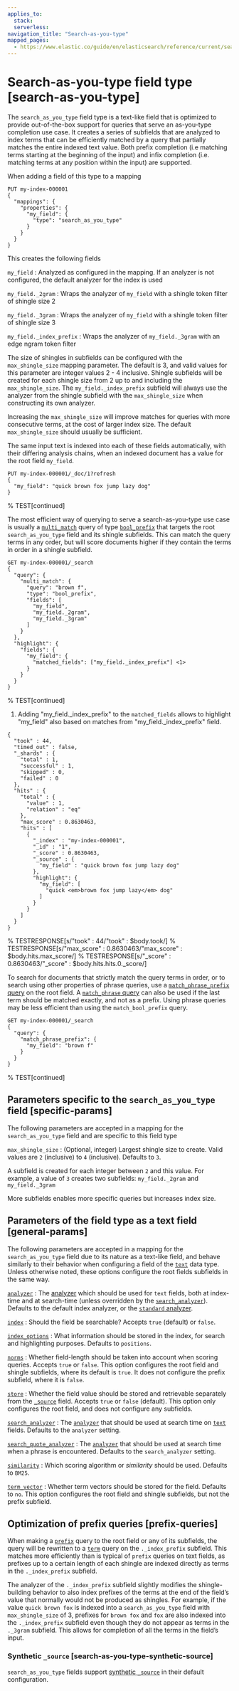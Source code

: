 ```yaml
---
applies_to:
  stack:
  serverless:
navigation_title: "Search-as-you-type"
mapped_pages:
  - https://www.elastic.co/guide/en/elasticsearch/reference/current/search-as-you-type.html
---
```


# Search-as-you-type field type [search-as-you-type]


The `search_as_you_type` field type is a text-like field that is optimized to provide out-of-the-box support for queries that serve an as-you-type completion use case. It creates a series of subfields that are analyzed to index terms that can be efficiently matched by a query that partially matches the entire indexed text value. Both prefix completion (i.e matching terms starting at the beginning of the input) and infix completion (i.e. matching terms at any position within the input) are supported.

When adding a field of this type to a mapping

```console
PUT my-index-000001
{
  "mappings": {
    "properties": {
      "my_field": {
        "type": "search_as_you_type"
      }
    }
  }
}
```

This creates the following fields

`my_field`
:   Analyzed as configured in the mapping. If an analyzer is not configured, the default analyzer for the index is used

`my_field._2gram`
:   Wraps the analyzer of `my_field` with a shingle token filter of shingle size 2

`my_field._3gram`
:   Wraps the analyzer of `my_field` with a shingle token filter of shingle size 3

`my_field._index_prefix`
:   Wraps the analyzer of `my_field._3gram` with an edge ngram token filter

The size of shingles in subfields can be configured with the `max_shingle_size` mapping parameter. The default is 3, and valid values for this parameter are integer values 2 - 4 inclusive. Shingle subfields will be created for each shingle size from 2 up to and including the `max_shingle_size`. The `my_field._index_prefix` subfield will always use the analyzer from the shingle subfield with the `max_shingle_size` when constructing its own analyzer.

Increasing the `max_shingle_size` will improve matches for queries with more consecutive terms, at the cost of larger index size. The default `max_shingle_size` should usually be sufficient.

The same input text is indexed into each of these fields automatically, with their differing analysis chains, when an indexed document has a value for the root field `my_field`.

```console
PUT my-index-000001/_doc/1?refresh
{
  "my_field": "quick brown fox jump lazy dog"
}
```
% TEST[continued]

The most efficient way of querying to serve a search-as-you-type use case is usually a [`multi_match`](/reference/query-languages/query-dsl/query-dsl-multi-match-query.md) query of type [`bool_prefix`](/reference/query-languages/query-dsl/query-dsl-match-bool-prefix-query.md) that targets the root `search_as_you_type` field and its shingle subfields. This can match the query terms in any order, but will score documents higher if they contain the terms in order in a shingle subfield.

```console
GET my-index-000001/_search
{
  "query": {
    "multi_match": {
      "query": "brown f",
      "type": "bool_prefix",
      "fields": [
        "my_field",
        "my_field._2gram",
        "my_field._3gram"
      ]
    }
  },
  "highlight": {
    "fields": {
      "my_field": {
        "matched_fields": ["my_field._index_prefix"] <1>
      }
    }
  }
}
```
% TEST[continued]

1. Adding "my_field._index_prefix" to the `matched_fields` allows to highlight "my_field" also based on matches from "my_field._index_prefix" field.


```console-result
{
  "took" : 44,
  "timed_out" : false,
  "_shards" : {
    "total" : 1,
    "successful" : 1,
    "skipped" : 0,
    "failed" : 0
  },
  "hits" : {
    "total" : {
      "value" : 1,
      "relation" : "eq"
    },
    "max_score" : 0.8630463,
    "hits" : [
      {
        "_index" : "my-index-000001",
        "_id" : "1",
        "_score" : 0.8630463,
        "_source" : {
          "my_field" : "quick brown fox jump lazy dog"
        },
        "highlight": {
          "my_field": [
            "quick <em>brown fox jump lazy</em> dog"
          ]
        }
      }
    ]
  }
}
```
% TESTRESPONSE[s/"took" : 44/"took" : $body.took/]
% TESTRESPONSE[s/"max_score" : 0.8630463/"max_score" : $body.hits.max_score/]
% TESTRESPONSE[s/"_score" : 0.8630463/"_score" : $body.hits.hits.0._score/]

To search for documents that strictly match the query terms in order, or to search using other properties of phrase queries, use a [`match_phrase_prefix` query](/reference/query-languages/query-dsl/query-dsl-match-query-phrase-prefix.md) on the root field. A [`match_phrase` query](/reference/query-languages/query-dsl/query-dsl-match-query-phrase.md) can also be used if the last term should be matched exactly, and not as a prefix. Using phrase queries may be less efficient than using the `match_bool_prefix` query.

```console
GET my-index-000001/_search
{
  "query": {
    "match_phrase_prefix": {
      "my_field": "brown f"
    }
  }
}
```
% TEST[continued]

## Parameters specific to the `search_as_you_type` field [specific-params]

The following parameters are accepted in a mapping for the `search_as_you_type` field and are specific to this field type

`max_shingle_size`
:   (Optional, integer) Largest shingle size to create. Valid values are `2` (inclusive) to `4` (inclusive). Defaults to `3`.

A subfield is created for each integer between `2` and this value. For example, a value of `3` creates two subfields: `my_field._2gram` and `my_field._3gram`

More subfields enables more specific queries but increases index size.



## Parameters of the field type as a text field [general-params]

The following parameters are accepted in a mapping for the `search_as_you_type` field due to its nature as a text-like field, and behave similarly to their behavior when configuring a field of the [`text`](/reference/elasticsearch/mapping-reference/text.md) data type. Unless otherwise noted, these options configure the root fields subfields in the same way.

[`analyzer`](/reference/elasticsearch/mapping-reference/analyzer.md)
:   The [analyzer](docs-content://manage-data/data-store/text-analysis.md) which should be used for `text` fields, both at index-time and at search-time (unless overridden by the [`search_analyzer`](/reference/elasticsearch/mapping-reference/search-analyzer.md)). Defaults to the default index analyzer, or the [`standard` analyzer](/reference/text-analysis/analysis-standard-analyzer.md).

[`index`](/reference/elasticsearch/mapping-reference/mapping-index.md)
:   Should the field be searchable? Accepts `true` (default) or `false`.

[`index_options`](/reference/elasticsearch/mapping-reference/index-options.md)
:   What information should be stored in the index, for search and highlighting purposes. Defaults to `positions`.

[`norms`](/reference/elasticsearch/mapping-reference/norms.md)
:   Whether field-length should be taken into account when scoring queries. Accepts `true` or `false`. This option configures the root field and shingle subfields, where its default is `true`. It does not configure the prefix subfield, where it is `false`.

[`store`](/reference/elasticsearch/mapping-reference/mapping-store.md)
:   Whether the field value should be stored and retrievable separately from the [`_source`](/reference/elasticsearch/mapping-reference/mapping-source-field.md) field. Accepts `true` or `false` (default). This option only configures the root field, and does not configure any subfields.

[`search_analyzer`](/reference/elasticsearch/mapping-reference/search-analyzer.md)
:   The [`analyzer`](/reference/elasticsearch/mapping-reference/analyzer.md) that should be used at search time on [`text`](/reference/elasticsearch/mapping-reference/text.md) fields. Defaults to the `analyzer` setting.

[`search_quote_analyzer`](/reference/elasticsearch/mapping-reference/analyzer.md#search-quote-analyzer)
:   The [`analyzer`](/reference/elasticsearch/mapping-reference/analyzer.md) that should be used at search time when a phrase is encountered. Defaults to the `search_analyzer` setting.

[`similarity`](/reference/elasticsearch/mapping-reference/similarity.md)
:   Which scoring algorithm or *similarity* should be used. Defaults to `BM25`.

[`term_vector`](/reference/elasticsearch/mapping-reference/term-vector.md)
:   Whether term vectors should be stored for the field. Defaults to `no`. This option configures the root field and shingle subfields, but not the prefix subfield.


## Optimization of prefix queries [prefix-queries]

When making a [`prefix`](/reference/query-languages/query-dsl/query-dsl-prefix-query.md) query to the root field or any of its subfields, the query will be rewritten to a [`term`](/reference/query-languages/query-dsl/query-dsl-term-query.md) query on the `._index_prefix` subfield. This matches more efficiently than is typical of `prefix` queries on text fields, as prefixes up to a certain length of each shingle are indexed directly as terms in the `._index_prefix` subfield.

The analyzer of the `._index_prefix` subfield slightly modifies the shingle-building behavior to also index prefixes of the terms at the end of the field’s value that normally would not be produced as shingles. For example, if the value `quick brown fox` is indexed into a `search_as_you_type` field with `max_shingle_size` of 3, prefixes for `brown fox` and `fox` are also indexed into the `._index_prefix` subfield even though they do not appear as terms in the `._3gram` subfield. This allows for completion of all the terms in the field’s input.

### Synthetic `_source` [search-as-you-type-synthetic-source]

`search_as_you_type` fields support [synthetic `_source`](/reference/elasticsearch/mapping-reference/mapping-source-field.md#synthetic-source) in their default configuration.



